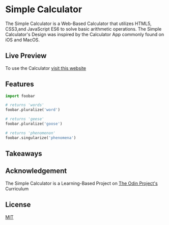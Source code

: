 # Simple Calculator

The Simple Calculator is a Web-Based Calculator that utilizes HTML5, CSS3,and JavaScript ES6 to solve basic arithmetic operations. The Simple Calculator's Design was inspired by the Calculator App commonly found on iOS and MacOS.

## Live Preview

To use the Calculator [visit this website](https://pip.pypa.io/en/stable/)


## Features

```python
import foobar

# returns 'words'
foobar.pluralize('word')

# returns 'geese'
foobar.pluralize('goose')

# returns 'phenomenon'
foobar.singularize('phenomena')
```

## Takeaways

## Acknowledgement

The Simple Calculator is a Learning-Based Project on [The Odin Project's](https://www.theodinproject.com/lessons/foundations-calculator) Curriculum

## License

[MIT](https://choosealicense.com/licenses/mit/)

